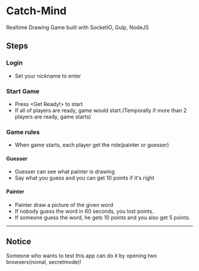 # Catch-Mind
Realtime Drawing Game built with SocketIO, Gulp, NodeJS

## Steps
### Login
- Set your nickname to enter
### Start Game
- Press <Get Ready!> to start
- If all of players are ready, game would start.(Temporally if more than 2 players are ready, game starts)
### Game rules
- When game starts, each player get the role(painter or guesser)
#### Guesser
- Guesser can see what painter is drawing
- Say what you guess and you can get 10 points if it's right
#### Painter
- Painter draw a picture of the given word
- If nobody guess the word in 60 seconds, you lost points.
- If someone guess the word, he gets 10 points and you also get 5 points.

----------------------------------------------------------------------------
## Notice
Someone who wants to test this app can do it by opening two browsers(nomal, secretmode)!
